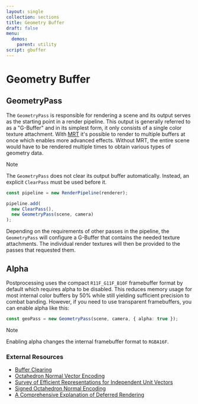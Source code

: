 ```yaml
---
layout: single
collection: sections
title: Geometry Buffer
draft: false
menu:
  demos:
    parent: utility
script: gbuffer
---
```


# Geometry Buffer

## GeometryPass

The `GeometryPass` is responsible for rendering a scene and its output serves as the starting point in a render pipeline. This output is generally referred to as a "G-Buffer" and in its simplest form, it only consists of a single color texture attachment. With [MRT](https://registry.khronos.org/webgl/specs/latest/2.0/#3.7.11) it's possible to render to multiple buffers at once which enables more advanced effects. Without MRT, the entire scene would have to be rendered multiple times to obtain various types of geometry data.

> [!NOTE]
> The `GeometryPass` does not clear its output buffer automatically. Instead, an explicit `ClearPass` must be used before it.

```ts
const pipeline = new RenderPipeline(renderer);

pipeline.add(
  new ClearPass(),
  new GeometryPass(scene, camera)
);
```

Depending on the requirements of other passes in the pipeline, the `GeometryPass` will configure a G-Buffer that contains the needed texture attachments. The individual render textures will then be provided to the passes that requested them.

## Alpha

Postprocessing uses the compact `R11F_G11F_B10F` framebuffer format by default which requires alpha to be disabled. This reduces memory usage for most internal color buffers by 50% while still yielding sufficient precision to combat banding. However, if you need to use transparent framebuffers, you can enable alpha like this:

```ts
const geoPass = new GeometryPass(scene, camera, { alpha: true });
```

> [!NOTE]
> Enabling alpha changes the internal framebuffer format to `RGBA16F`.

### External Resources

* [Buffer Clearing](https://www.khronos.org/opengl/wiki/Framebuffer#Buffer_clearing)
* [Octahedron Normal Vector Encoding](https://knarkowicz.wordpress.com/2014/04/16/octahedron-normal-vector-encoding/)
* [Survey of Efficient Representations for Independent Unit Vectors](https://jcgt.org/published/0003/02/01/)
* [Signed Octahedron Normal Encoding](https://johnwhite3d.blogspot.com/2017/10/signed-octahedron-normal-encoding.html)
* [A Comprehensive Explanation of Deferred Rendering](https://discuss.cocos2d-x.org/t/tutorial-a-comprehensive-explanation-of-deferred-rendering-guide-to-cocos-cyberpunk-source-code/58769)

